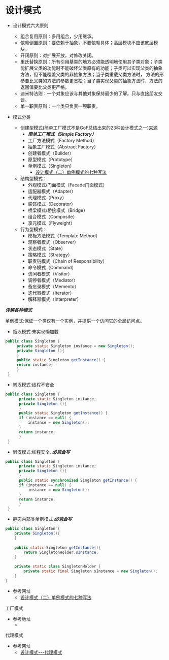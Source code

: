 # 设计模式

- 设计模式六大原则
   - 组合复用原则：多用组合，少用继承。
   - 依赖倒置原则：要依赖于抽象，不要依赖具体；高层模块不应该底层模块。
   - 开闭原则：对扩展开放，对修改关闭。
   - 里氏替换原则：所有引用基类的地方必须能透明地使用其子类对象；子类能扩展父类的功能时不能破坏父类原有的功能；子类可以实现父类的抽象方法，但不能覆盖父类的非抽象方法；当子类重载父类方法时，
方法的形参要比父类的方法的参数更宽松；当子类实现父类的抽象方法时，方法的返回值要比父类更严格。
   - 迪米特法则：一个对象应该与其他对象保持最少的了解。只与直接朋友交谈。
   - 单一职责原则：一个类只负责一项职责。

- 模式分类
   - 创建型模式(简单工厂模式不是GoF总结出来的23种设计模式之一)[来源](https://github.com/jiayisheji/blog/issues/2)
       - ***简单工厂模式（Simple Factory）***
		- 工厂方法模式（Factory Method）
		- 抽象工厂模式（Abstract Factory）
		- 创建者模式（Builder）
		- 原型模式（Prototype）
		- 单例模式（Singleton）
		   - [设计模式（二）单例模式的七种写法](https://blog.csdn.net/itachi85/article/details/50510124)
   - 结构型模式：
	   - 外观模式/门面模式（Facade门面模式）
		- 适配器模式（Adapter）
		- 代理模式（Proxy）
		- 装饰模式（Decorator）
		- 桥梁模式/桥接模式（Bridge）
		- 组合模式（Composite）
		- 享元模式（Flyweight）
   - 行为型模式：
       - 模板方法模式（Template Method）
       - 观察者模式（Observer）
       - 状态模式（State）
       - 策略模式（Strategy）
       - 职责链模式（Chain of Responsibility）
		- 命令模式（Command）
		- 访问者模式（Visitor）
		- 调停者模式（Mediator）
		- 备忘录模式（Memento）
		- 迭代器模式（Iterator）
		- 解释器模式（Interpreter）


***详解各种模式*** 

单例模式:保证一个类仅有一个实例，并提供一个访问它的全局访问点。

- 饿汉模式:未实现懒加载

```java
public class Singleton {  
     private static Singleton instance = new Singleton();  
     private Singleton (){
     }
     public static Singleton getInstance() {  
     return instance;  
     }  
 } 
```


- 懒汉模式:线程不安全

```java
public class Singleton {  
      private static Singleton instance;  
      private Singleton (){
      }   
      public static Singleton getInstance() {  
      if (instance == null) {  
          instance = new Singleton();  
      }  
      return instance;  
      }  
 } 
```

- 懒汉模式:线程安全. ***必须会写***

```java
public class Singleton {  
      private static Singleton instance;  
      private Singleton (){
      }
      public static synchronized Singleton getInstance() {  
      if (instance == null) {  
          instance = new Singleton();  
      }  
      return instance;  
      }  
 }
```


-  静态内部类单例模式 ***必须会写***

```java
public class Singleton { 
    private Singleton(){
    }
    
    public static Singleton getInstance(){  
        return SingletonHolder.sInstance;  
    }  
    
    private static class SingletonHolder {  
        private static final Singleton sInstance = new Singleton();  
    }  
}
```





- 参考网址
   - [设计模式（二）单例模式的七种写法](https://blog.csdn.net/itachi85/article/details/50510124) 


工厂模式


- 参考地址
   - []() 

代理模式

- 参考网址
   - [设计模式---代理模式](http://www.cnblogs.com/daniels/p/8242592.html) 

